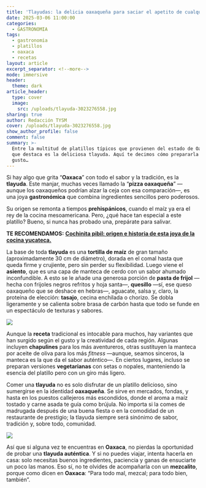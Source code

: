 ```yaml
---
title: 'Tlayudas: la delicia oaxaqueña para saciar el apetito de cualquiera'
date: 2025-03-06 11:00:00
categories:
  - GASTRONOMIA
tags:
  - gastronomia
  - platillos
  - oaxaca
  - recetas
layout: article
excerpt_separator: <!--more-->
mode: immersive
header:
  theme: dark
article_header:
  type: cover
  image:
    src: /uploads/tlayuda-3023276558.jpg
sharing: true
author: Redacción TYSM
cover: /uploads/tlayuda-3023276558.jpg
show_author_profile: false
comment: false
summary: >-
  Entre la multitud de platillos típicos que provienen del estado de Oaxaca, uno
  que destaca es la deliciosa tlayuda. Aquí te decimos cómo prepararla a tu
  gusto…
---
```

Si hay algo que grita “**Oaxaca**” con todo el sabor y la tradición, es la **tlayuda**. Este manjar, muchas veces llamado la “**pizza oaxaqueña**” —aunque los oaxaqueños podrían alzar la ceja con esa comparación—, es una joya **gastronómica** que combina ingredientes sencillos pero poderosos.

Su origen se remonta a tiempos **prehispánicos**, cuando el maíz ya era el rey de la cocina mesoamericana. Pero, ¿qué hace tan especial a este platillo? Bueno, si nunca has probado una, prepárate para salivar.

**TE RECOMENDAMOS:** [**Cochinita pibil: origen e historia de esta joya de la cocina yucateca.**](https://blog.tonoysumariachi.com/gastronomia/2024/04/09/cochinita-pibil-origen-e-historia-de-esta-joya-de-la-cocina-yucateca.html)

La base de toda **tlayuda** es una **tortilla de maíz** de gran tamaño (aproximadamente 30 cm de diámetro), dorada en el comal hasta que queda firme y crujiente, pero sin perder su flexibilidad. Luego viene el **asiento**, que es una capa de manteca de cerdo con un sabor ahumado inconfundible. A esto se le añade una generosa porción de **pasta de frijol** —hecha con frijoles negros refritos y hoja santa—, **quesillo** —sí, ese queso oaxaqueño que se deshace en hebras—, aguacate, salsa y, claro, la proteína de elección: **tasajo**, cecina enchilada o chorizo. Se dobla ligeramente y se calienta sobre brasa de carbón hasta que todo se funde en un espectáculo de texturas y sabores.

![](https://upload.wikimedia.org/wikipedia/commons/thumb/b/ba/Tlayuda_de_cecina_y_chorizo_en_Coyoac%C3%A1n.jpg/769px-Tlayuda_de_cecina_y_chorizo_en_Coyoac%C3%A1n.jpg)

Aunque la **receta** tradicional es intocable para muchos, hay variantes que han surgido según el gusto y la creatividad de cada región. Algunas incluyen **chapulines** para los más aventureros, otras sustituyen la manteca por aceite de oliva para los más *fitness* —aunque, seamos sinceros, la manteca es la que da el sabor auténtico—. En ciertos lugares, incluso se preparan versiones **vegetarianas** con setas o nopales, manteniendo la esencia del platillo pero con un giro más ligero.

Comer una **tlayuda** no es solo disfrutar de un platillo delicioso, sino sumergirse en la identidad **oaxaqueña**. Se sirve en mercados, fondas, y hasta en los puestos callejeros más escondidos, donde el aroma a maíz tostado y carne asada te guía como brújula. No importa si la comes de madrugada después de una buena fiesta o en la comodidad de un restaurante de prestigio; la tlayuda siempre será sinónimo de sabor, tradición y, sobre todo, comunidad.

![](https://upload.wikimedia.org/wikipedia/commons/thumb/2/2a/TlayudaMazunte2.JPG/1024px-TlayudaMazunte2.JPG)

Así que si alguna vez te encuentras en **Oaxaca**, no pierdas la oportunidad de probar una **tlayuda auténtica**. Y si no puedes viajar, intenta hacerla en casa: solo necesitas buenos ingredientes, paciencia y ganas de ensuciarte un poco las manos. Eso sí, no te olvides de acompañarla con un **mezcalito**, porque como dicen en **Oaxaca**: “Para todo mal, mezcal; para todo bien, también”.